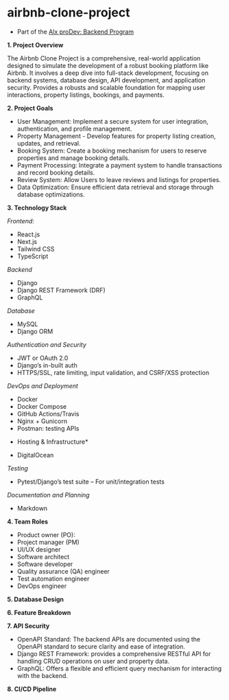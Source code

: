 # airbnb-clone-project

- Part of the [Alx proDev: Backend Program](https://www.alxafrica.com/programme/prodev-backend/)

**1. Project Overview**

The Airbnb Clone Project is a comprehensive, real-world application designed to simulate the development of a robust booking platform like Airbnb. It involves a deep dive into full-stack development, focusing on backend systems, database design, API development, and application security. Provides a robusts and scalable foundation for mapping user interactions, property listings, bookings, and payments.

**2. Project Goals**

- User Management: Implement a secure system for user integration, authentication, and profile management.
- Property Management - Develop features for property listing creation, updates, and retrieval.
- Booking System: Create a booking mechanism for users to reserve properties and manage booking details. 
- Payment Processing: Integrate a payment system to handle transactions and record booking details. 
- Review System: Allow Users to leave reviews and listings for properties. 
- Data Optimization: Ensure efficient data retrieval and storage through database optimizations. 

**3. Technology Stack**

*Frontend:*
- React.js
- Next.js
- Tailwind CSS 
- TypeScript

*Backend*
- Django
- Django REST Framework (DRF) 
- GraphQL 

*Database*
- MySQL
- Django ORM

*Authentication and Security*
- JWT or OAuth 2.0 
- Django’s in-built auth
- HTTPS/SSL, rate limiting, input validation, and CSRF/XSS protection

*DevOps and Deployment*
- Docker
- Docker Compose
- GitHub Actions/Travis
- Nginx + Gunicorn
- Postman: testing APIs

* Hosting & Infrastructure*
- DigitalOcean

*Testing*
- Pytest/Django’s test suite – For unit/integration tests

*Documentation and Planning*
- Markdown

**4. Team Roles**
- Product owner (PO): 
- Project manager (PM)
- UI/UX designer
- Software architect
- Software developer
- Quality assurance (QA) engineer
- Test automation engineer
- DevOps engineer

**5. Database Design**

**6. Feature Breakdown**

**7. API Security**
- OpenAPI Standard: The backend APIs are documented using the OpenAPI standard to secure clarity and ease of integration.
- Django REST Framework: provides a comprehensive RESTful API for handling CRUD operations on user and property data.
- GraphQL: Offers a flexible and efficient query mechanism for interacting with the backend. 

**8. CI/CD Pipeline**



